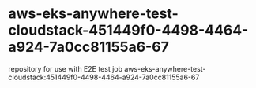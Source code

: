 # aws-eks-anywhere-test-cloudstack-451449f0-4498-4464-a924-7a0cc81155a6-67
repository for use with E2E test job aws-eks-anywhere-test-cloudstack:451449f0-4498-4464-a924-7a0cc81155a6-67
